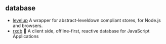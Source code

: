 ## database

- [levelup](https://github.com/Level/levelup) A wrapper for abstract-leveldown compliant stores, for Node.js and browsers.
- [rxdb](https://github.com/pubkey/rxdb) 🔄 A client side, offline-first, reactive database for JavaScript Applications